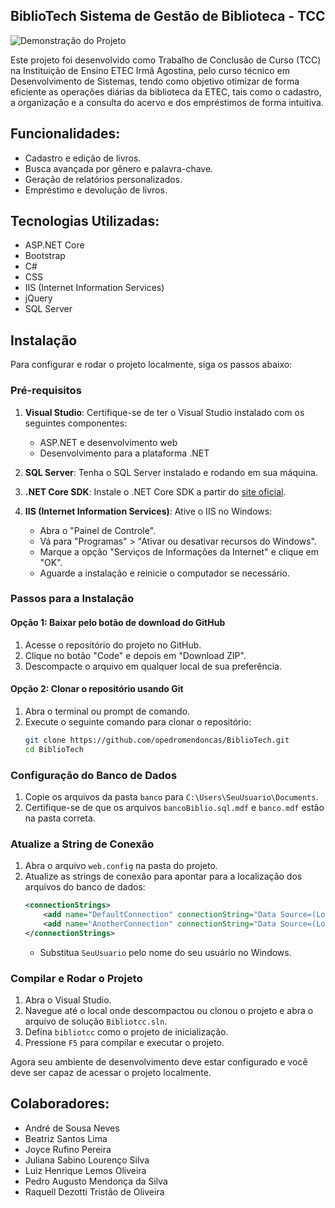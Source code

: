 ## BiblioTech Sistema de Gestão de Biblioteca - TCC

![Demonstração do Projeto](https://media.giphy.com/media/v1.Y2lkPTc5MGI3NjExN3ZoMGsxMG1weGQ5bzE0eTN0dXQxanVsZDF3NTYwNTJsODkxZ3RmciZlcD12MV9pbnRlcm5hbF9naWZfYnlfaWQmY3Q9Zw/oxULF33e2surHF84rF/giphy.gif)

Este projeto foi desenvolvido como Trabalho de Conclusão de Curso (TCC) na Instituição de Ensino ETEC Irmã Agostina, pelo curso técnico em Desenvolvimento de Sistemas, tendo como objetivo otimizar de forma eficiente as operações diárias da biblioteca da ETEC, tais como o cadastro, a organização e a consulta do acervo e dos empréstimos de forma intuitiva.

## Funcionalidades:

* Cadastro e edição de livros.
* Busca avançada por gênero e palavra-chave.
* Geração de relatórios personalizados.
* Empréstimo e devolução de livros.

## Tecnologias Utilizadas:

* ASP.NET Core
* Bootstrap
* C#
* CSS
* IIS (Internet Information Services)
* jQuery
* SQL Server

## Instalação

Para configurar e rodar o projeto localmente, siga os passos abaixo:

### Pré-requisitos

1. **Visual Studio**: Certifique-se de ter o Visual Studio instalado com os seguintes componentes:
    - ASP.NET e desenvolvimento web
    - Desenvolvimento para a plataforma .NET

2. **SQL Server**: Tenha o SQL Server instalado e rodando em sua máquina.

3. **.NET Core SDK**: Instale o .NET Core SDK a partir do [site oficial](https://dotnet.microsoft.com/download).

4. **IIS (Internet Information Services)**: Ative o IIS no Windows:
    - Abra o "Painel de Controle".
    - Vá para "Programas" > "Ativar ou desativar recursos do Windows".
    - Marque a opção "Serviços de Informações da Internet" e clique em "OK".
    - Aguarde a instalação e reinicie o computador se necessário.

### Passos para a Instalação

#### Opção 1: Baixar pelo botão de download do GitHub

1. Acesse o repositório do projeto no GitHub.
2. Clique no botão "Code" e depois em "Download ZIP".
3. Descompacte o arquivo em qualquer local de sua preferência.

#### Opção 2: Clonar o repositório usando Git

1. Abra o terminal ou prompt de comando.
2. Execute o seguinte comando para clonar o repositório:
    ```sh
    git clone https://github.com/opedromendoncas/BiblioTech.git
    cd BiblioTech
    ```

### Configuração do Banco de Dados

1. Copie os arquivos da pasta `banco` para `C:\Users\SeuUsuario\Documents`.
2. Certifique-se de que os arquivos `bancoBiblio.sql.mdf` e `banco.mdf` estão na pasta correta.

### Atualize a String de Conexão

1. Abra o arquivo `web.config` na pasta do projeto.
2. Atualize as strings de conexão para apontar para a localização dos arquivos do banco de dados:
    ```xml
    <connectionStrings>
        <add name="DefaultConnection" connectionString="Data Source=(LocalDB)\MSSQLLocalDB;AttachDbFilename=&quot;C:\Users\SeuUsuario\Documents\bancoBiblio.sql.mdf&quot;;Integrated Security=True;Connect Timeout=30" providerName="System.Data.SqlClient" />
        <add name="AnotherConnection" connectionString="Data Source=(LocalDB)\MSSQLLocalDB;AttachDbFilename=&quot;C:\Users\SeuUsuario\Documents\banco.mdf&quot;;Integrated Security=True;Connect Timeout=30" providerName="System.Data.SqlClient" />
    </connectionStrings>
    ```
    - Substitua `SeuUsuario` pelo nome do seu usuário no Windows.

### Compilar e Rodar o Projeto

1. Abra o Visual Studio.
2. Navegue até o local onde descompactou ou clonou o projeto e abra o arquivo de solução `Bibliotcc.sln`.
3. Defina `bibliotcc` como o projeto de inicialização.
4. Pressione `F5` para compilar e executar o projeto.

Agora seu ambiente de desenvolvimento deve estar configurado e você deve ser capaz de acessar o projeto localmente.

## Colaboradores:

* André de Sousa Neves
* Beatriz Santos Lima
* Joyce Rufino Pereira
* Juliana Sabino Lourenço Silva
* Luiz Henrique Lemos Oliveira
* Pedro Augusto Mendonça da Silva
* Raquell Dezotti Tristão de Oliveira
